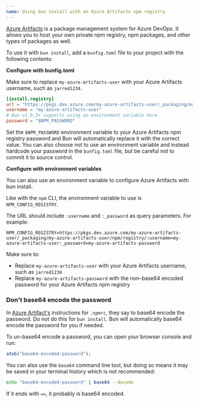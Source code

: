 ```yaml
---
name: Using bun install with an Azure Artifacts npm registry
---
```


[Azure Artifacts](https://azure.microsoft.com/en-us/products/devops/artifacts) is a package management system for Azure DevOps. It allows you to host your own private npm registry, npm packages, and other types of packages as well.

To use it with `bun install`, add a `bunfig.toml` file to your project with the following contents:

**Configure with bunfig.toml**

Make sure to replace `my-azure-artifacts-user` with your Azure Artifacts username, such as `jarred1234`.

```toml#bunfig.toml
[install.registry]
url = "https://pkgs.dev.azure.com/my-azure-artifacts-user/_packaging/my-azure-artifacts-user/npm/registry"
username = "my-azure-artifacts-user"
# Bun v1.0.3+ supports using an environment variable here
password = "$NPM_PASSWORD"
```

Set the `$NPM_PASSWORD` environment variable to your Azure Artifacts npm registry password and Bun will automatically replace it with the correct value. You can also choose not to use an environment variable and instead hardcode your password in the `bunfig.toml` file, but be careful not to commit it to source control.


**Configure with environment variables**

You can also use an environment variable to configure Azure Artifacts with bun install.

Like with the `npm` CLI, the environment variable to use is `NPM_CONFIG_REGISTRY`.

The URL should include `:username` and `:_password` as query parameters. For example:

```bash#shell
NPM_CONFIG_REGISTRY=https://pkgs.dev.azure.com/my-azure-artifacts-user/_packaging/my-azure-artifacts-user/npm/registry/:username=my-azure-artifacts-user:_password=my-azure-artifacts-password
```

Make sure to:

- Replace `my-azure-artifacts-user` with your Azure Artifacts username, such as `jarred1234`
- Replace `my-azure-artifacts-password` with the non-base64 encoded password for your Azure Artifacts npm registry

### Don't base64 encode the password

In [Azure Artifact's](https://learn.microsoft.com/en-us/azure/devops/artifacts/npm/npmrc?view=azure-devops&tabs=windows%2Cclassic) instructions for `.npmrc`, they say to base64 encode the password. Do not do this for `bun install`. Bun will automatically base64 encode the password for you if needed.

To un-base64 encode a password, you can open your browser console and run:

```js
atob("base64-encoded-password");
```

You can also use the `base64` command line tool, but doing so means it may be saved in your terminal history which is not recommended:

```bash
echo "base64-encoded-password" | base64 --decode
```

If it ends with `==`, it probably is base64 encoded.